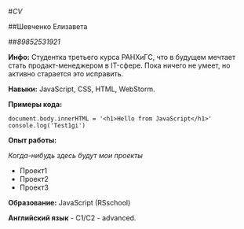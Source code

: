 #*CV*

##Шевченко Елизавета

##*89852531921*

**Инфо:** Студентка третьего курса РАНХиГС, что в будущем мечтает стать продакт-менеджером в IT-сфере. Пока ничего не умеет, но активно старается это исправить.

**Навыки:** JavaScript, CSS, HTML, WebStorm.

**Примеры кода:**
```
document.body.innerHTML = '<h1>Hello from JavaScript</h1>'
console.log('Test1gi')
```
**Опыт работы:** 

*Когда-нибудь здесь будут мои проекты*
* Проект1
* Проект2
* Проект3

**Образование:** 
  JavaScript (RSschool)

**Английский язык** - C1/C2 - advanced.